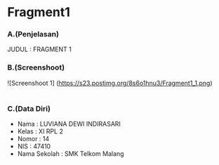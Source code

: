 # Fragment1<br>
### A.(Penjelasan)
JUDUL : FRAGMENT 1
<br>
### B.(Screenshoot)
![Screenshoot 1] (https://s23.postimg.org/8s6o1hnu3/Fragment1_1.png)<br>
<br>
### C.(Data Diri)
- Nama    : LUVIANA DEWI INDIRASARI
- Kelas   : XI RPL 2
- Nomor   : 14
- NIS     : 47410
- Nama Sekolah  : SMK Telkom Malang
